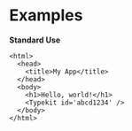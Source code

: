 # Examples

**Standard Use**

```
<html>
  <head>
    <title>My App</title>
  </head>
  <body>
    <h1>Hello, world!</h1>
    <Typekit id='abcd1234' />
  </body>
</html>
```
